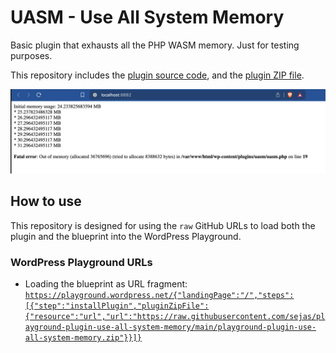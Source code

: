 # UASM - Use All System Memory

Basic plugin that exhausts all the PHP WASM memory. Just for testing purposes.

This repository includes the [plugin source code](uasm.php), and the [plugin ZIP file](playground-plugin-use-all-system-memory.zip).

![Screenshot](screenshots/uasm-screenshot.png)

## How to use

This repository is designed for using the `raw` GitHub URLs to load both the plugin and the blueprint into the WordPress Playground.

### WordPress Playground URLs

- Loading the blueprint as URL fragment: [`https://playground.wordpress.net/{"landingPage":"/","steps":[{"step":"installPlugin","pluginZipFile":{"resource":"url","url":"https://raw.githubusercontent.com/sejas/playground-plugin-use-all-system-memory/main/playground-plugin-use-all-system-memory.zip"}}]}`](https://playground.wordpress.net/{"landingPage":"/","steps":[{"step":"installPlugin","pluginZipFile":{"resource":"url","url":"https://raw.githubusercontent.com/sejas/playground-plugin-use-all-system-memory/main/playground-plugin-use-all-system-memory.zip"}}]})
